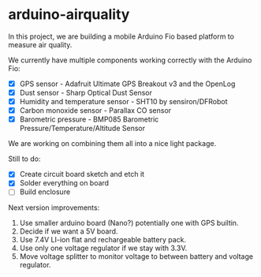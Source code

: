 arduino-airquality
==================

In this project, we are building a mobile Arduino Fio based platform to measure air quality.

We currently have multiple components working correctly with the Arduino Fio:

- [x] GPS sensor - Adafruit Ultimate GPS Breakout v3 and the OpenLog
- [x] Dust sensor - Sharp Optical Dust Sensor
- [x] Humidity and temperature sensor - SHT10 by sensiron/DFRobot
- [x] Carbon monoxide sensor - Parallax CO sensor
- [x] Barometric pressure - BMP085 Barometric Pressure/Temperature/Altitude Sensor

We are working on combining them all into a nice light package.

Still to do:
- [x] Create circuit board sketch and etch it
- [x] Solder everything on board
- [ ] Build enclosure

Next version improvements:
1. Use smaller arduino board (Nano?) potentially one with GPS builtin.
2. Decide if we want a 5V board.
3. Use 7.4V LI-ion flat and rechargeable battery pack.
4. Use only one voltage regulator if we stay with 3.3V.
5. Move voltage splitter to monitor voltage to between battery and voltage regulator.

